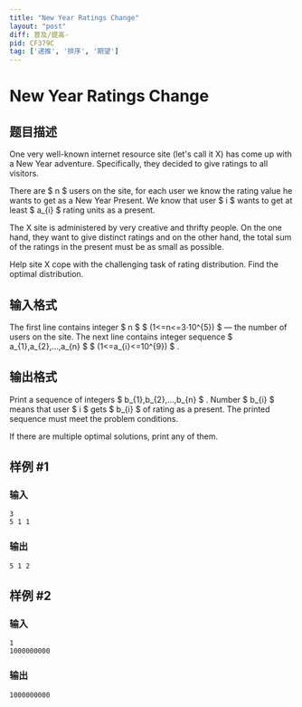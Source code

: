 ```yaml
---
title: "New Year Ratings Change"
layout: "post"
diff: 普及/提高-
pid: CF379C
tag: ['递推', '排序', '期望']
---
```


# New Year Ratings Change

## 题目描述

One very well-known internet resource site (let's call it X) has come up with a New Year adventure. Specifically, they decided to give ratings to all visitors.

There are $ n $ users on the site, for each user we know the rating value he wants to get as a New Year Present. We know that user $ i $ wants to get at least $ a_{i} $ rating units as a present.

The X site is administered by very creative and thrifty people. On the one hand, they want to give distinct ratings and on the other hand, the total sum of the ratings in the present must be as small as possible.

Help site X cope with the challenging task of rating distribution. Find the optimal distribution.

## 输入格式

The first line contains integer $ n $ $ (1<=n<=3·10^{5}) $ — the number of users on the site. The next line contains integer sequence $ a_{1},a_{2},...,a_{n} $ $ (1<=a_{i}<=10^{9}) $ .

## 输出格式

Print a sequence of integers $ b_{1},b_{2},...,b_{n} $ . Number $ b_{i} $ means that user $ i $ gets $ b_{i} $ of rating as a present. The printed sequence must meet the problem conditions.

If there are multiple optimal solutions, print any of them.

## 样例 #1

### 输入

```
3
5 1 1

```

### 输出

```
5 1 2

```

## 样例 #2

### 输入

```
1
1000000000

```

### 输出

```
1000000000

```

